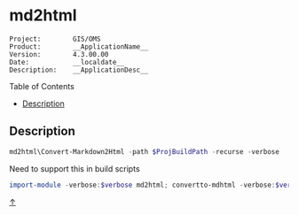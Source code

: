 # md2html <!-- omit in toc --> #

~~~text
Project:        GIS/OMS
Product:        __ApplicationName__
Version:        4.3.00.00
Date:           __localdate__
Description:    __ApplicationDesc__
~~~

<a name="TOC"></a>

Table of Contents

- [Description](#description)

## Description ##

~~~powershell
md2html\Convert-Markdown2Html -path $ProjBuildPath -recurse -verbose
~~~

Need to support this in build scripts
~~~powershell
import-module -verbose:$verbose md2html; convertto-mdhtml -verbose:$verbose  -recurse
~~~

[&uarr;](#TOC)